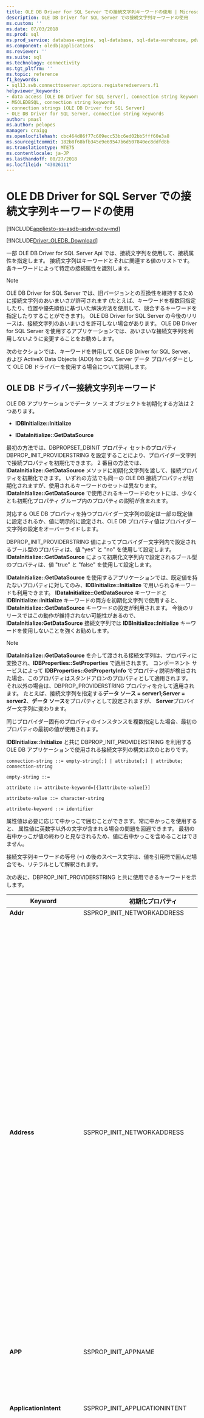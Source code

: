 ```yaml
---
title: OLE DB Driver for SQL Server での接続文字列キーワードの使用 | Microsoft Docs
description: OLE DB Driver for SQL Server での接続文字列キーワードの使用
ms.custom: ''
ms.date: 07/03/2018
ms.prod: sql
ms.prod_service: database-engine, sql-database, sql-data-warehouse, pdw
ms.component: oledb|applications
ms.reviewer: ''
ms.suite: sql
ms.technology: connectivity
ms.tgt_pltfrm: ''
ms.topic: reference
f1_keywords:
- sql13.swb.connecttoserver.options.registeredservers.f1
helpviewer_keywords:
- data access [OLE DB Driver for SQL Server], connection string keywords
- MSOLEDBSQL, connection string keywords
- connection strings [OLE DB Driver for SQL Server]
- OLE DB Driver for SQL Server, connection string keywords
author: pmasl
ms.author: pelopes
manager: craigg
ms.openlocfilehash: cbc464d86f77c609ecc53bc6ed02bb5fff60e3a8
ms.sourcegitcommit: 182b8f68bfb345e9e69547b6d507840ec8ddfd8b
ms.translationtype: MTE75
ms.contentlocale: ja-JP
ms.lasthandoff: 08/27/2018
ms.locfileid: "43026111"
---
```

# <a name="using-connection-string-keywords-with-ole-db-driver-for-sql-server"></a>OLE DB Driver for SQL Server での接続文字列キーワードの使用
[!INCLUDE[appliesto-ss-asdb-asdw-pdw-md](../../../includes/appliesto-ss-asdb-asdw-pdw-md.md)]

[!INCLUDE[Driver_OLEDB_Download](../../../includes/driver_oledb_download.md)]

  一部 OLE DB Driver for SQL Server Api では、接続文字列を使用して、接続属性を指定します。 接続文字列はキーワードとそれに関連する値のリストです。各キーワードによって特定の接続属性を識別します。  
  
> [!NOTE]
> OLE DB Driver for SQL Server では、旧バージョンとの互換性を維持するために接続文字列のあいまいさが許可されます (たとえば、キーワードを複数回指定したり、位置や優先順位に基づいた解決方法を使用して、競合するキーワードを指定したりすることができます)。 OLE DB Driver for SQL Server の今後のリリースは、接続文字列のあいまいさを許可しない場合があります。 OLE DB Driver for SQL Server を使用するアプリケーションでは、あいまいな接続文字列を利用しないように変更することをお勧めします。  
  
 次のセクションでは、キーワードを併用して OLE DB Driver for SQL Server、および ActiveX Data Objects (ADO) for SQL Server データ プロバイダーとして OLE DB ドライバーを使用する場合について説明します。  

  
## <a name="ole-db-driver-connection-string-keywords"></a>OLE DB ドライバー接続文字列キーワード  
 OLE DB アプリケーションでデータ ソース オブジェクトを初期化する方法は 2 つあります。  
  
-   **IDBInitialize::Initialize**  
  
-   **IDataInitialize::GetDataSource**  
  
 最初の方法では、DBPROPSET_DBINIT プロパティ セットのプロパティ DBPROP_INIT_PROVIDERSTRING を設定することにより、プロバイダー文字列で接続プロパティを初期化できます。 2 番目の方法では、**IDataInitialize::GetDataSource** メソッドに初期化文字列を渡して、接続プロパティを初期化できます。 いずれの方法でも同一の OLE DB 接続プロパティが初期化されますが、使用されるキーワードのセットは異なります。 **IDataInitialize::GetDataSource** で使用されるキーワードのセットには、少なくとも初期化プロパティ グループ内のプロパティの説明が含まれます。  
  
 対応する OLE DB プロパティを持つプロバイダー文字列の設定は一部の既定値に設定されるか、値に明示的に設定され、OLE DB プロパティ値はプロバイダー文字列の設定をオーバーライドします。  
  
 DBPROP_INIT_PROVIDERSTRING 値によってプロバイダー文字列内で設定されるブール型のプロパティは、値 "yes" と "no" を使用して設定します。 **IDataInitialize::GetDataSource** によって初期化文字列内で設定されるブール型のプロパティは、値 "true" と "false" を使用して設定します。  
  
 **IDataInitialize::GetDataSource** を使用するアプリケーションでは、既定値を持たないプロパティに対してのみ、**IDBInitialize::Initialize** で用いられるキーワードも利用できます。 **IDataInitialize::GetDataSource** キーワードと **IDBInitialize::Initialize** キーワードの両方を初期化文字列で使用すると、**IDataInitialize::GetDataSource** キーワードの設定が利用されます。 今後のリリースではこの動作が維持されない可能性があるので、**IDataInitialize:GetDataSource** 接続文字列では **IDBInitialize::Initialize** キーワードを使用しないことを強くお勧めします。  
  
> [!NOTE]  
>  **IDataInitialize::GetDataSource** を介して渡される接続文字列は、プロパティに変換され、**IDBProperties::SetProperties** で適用されます。 コンポーネント サービスによって **IDBProperties::GetPropertyInfo** でプロパティ説明が検出された場合、このプロパティはスタンドアロンのプロパティとして適用されます。 それ以外の場合は、DBPROP_PROVIDERSTRING プロパティを介して適用されます。 たとえば、接続文字列を指定する**データ ソース = server1;Server = server2**、**データ ソース**をプロパティとして設定されますが、 **Server**プロバイダー文字列に変わります。  
  
 同じプロバイダー固有のプロパティのインスタンスを複数指定した場合、最初のプロパティの最初の値が使用されます。  
  
 **IDBInitialize::Initialize** と共に DBPROP_INIT_PROVIDERSTRING を利用する OLE DB アプリケーションで使用される接続文字列の構文は次のとおりです。  
  
 `connection-string ::= empty-string[;] | attribute[;] | attribute; connection-string`  
  
 `empty-string ::=`  
  
 `attribute ::= attribute-keyword=[{]attribute-value[}]`  
  
 `attribute-value ::= character-string`  
  
 `attribute-keyword ::= identifier`  
  
 属性値は必要に応じて中かっこで囲むことができます。常に中かっこを使用すると、 属性値に英数字以外の文字が含まれる場合の問題を回避できます。 最初の右中かっこが値の終わりと見なされるため、値に右中かっこを含めることはできません。  
  
 接続文字列キーワードの等号 (=) の後のスペース文字は、値を引用符で囲んだ場合でも、リテラルとして解釈されます。  
  
 次の表に、DBPROP_INIT_PROVIDERSTRING と共に使用できるキーワードを示します。  
  
|Keyword|初期化プロパティ|[説明]|  
|-------------|-----------------------------|-----------------|  
|**Addr**|SSPROP_INIT_NETWORKADDRESS|"Address" のシノニム。|  
|**Address**|SSPROP_INIT_NETWORKADDRESS|[!INCLUDE[ssNoVersion](../../../includes/ssnoversion-md.md)] のインスタンスを実行しているサーバーのネットワーク アドレス。 **Address** は、通常、サーバーのネットワーク名ですが、パイプ、IP アドレス、または TCP/IP ポートとソケット アドレスなど、他の名前を指定してもかまいません。<br /><br /> IP アドレスを指定する場合は、[!INCLUDE[ssNoVersion](../../../includes/ssnoversion-md.md)] 構成マネージャーで TCP/IP または名前付きパイプ プロトコルが有効になっていることを確認します。<br /><br /> 値**アドレス**に渡される値よりも優先**Server** for SQL Server OLE DB ドライバーを使用する場合、接続文字列にします。 `Address=;` の場合は、**Server** キーワードで指定されているサーバーに接続されますが、`Address= ;, Address=.;`、`Address=localhost;`、および `Address=(local);` の場合はすべて、ローカル サーバーに接続されることにも注意してください。<br /><br /> **Address** キーワードの完全な構文は次のとおりです。<br /><br /> [*プロトコル ***:**]* アドレス *[* *、* * * ポート&#124;\pipe\pipename*]<br /><br /> *protocol* には、 **tcp** (TCP/IP)、 **lpc** (共有メモリ)、または **np** (名前付きパイプ) を指定できます。 プロトコルの詳細については、次を参照してください。 [Configure Client Protocols](../../../database-engine/configure-windows/configure-client-protocols.md)します。<br /><br /> どちらの場合*プロトコル*も**ネットワーク**キーワードを指定すると、OLE DB Driver for SQL Server がで指定されたプロトコルの順序を使用して[!INCLUDE[ssNoVersion](../../../includes/ssnoversion-md.md)]Configuration Manager。<br /><br /> *port* は、指定したサーバー上の接続先のポートです。 既定では、[!INCLUDE[ssNoVersion](../../../includes/ssnoversion-md.md)] はポート 1433 を使用します。|   
|**APP**|SSPROP_INIT_APPNAME|アプリケーションを識別する文字列。|  
|**ApplicationIntent**|SSPROP_INIT_APPLICATIONINTENT|アプリケーションがサーバーに接続するときのワークロードのタイプを宣言します。 有効値は、**ReadOnly** と **ReadWrite** です。<br /><br /> 既定値は**ReadWrite**します。 詳細について OLE DB Driver for SQL Server のサポート[!INCLUDE[ssHADR](../../../includes/sshadr-md.md)]を参照してください[OLE DB Driver for SQL Server で高可用性、ディザスター リカバリーのためサポート](../../oledb/features/oledb-driver-for-sql-server-support-for-high-availability-disaster-recovery.md)します。|  
|**AttachDBFileName**|SSPROP_INIT_FILENAME|アタッチできるデータベースのプライマリ ファイルの名前 (完全なパス名を含む)。 **AttachDBFileName** を使用するには、プロバイダー文字列の Database キーワードでデータベース名を指定する必要もあります。 データベースが以前にアタッチされていた場合、[!INCLUDE[ssNoVersion](../../../includes/ssnoversion-md.md)] により再アタッチされることはありません (アタッチされたデータベースがその接続の既定のデータベースとして使用されます)。|  
|**自動変換します。**|SSPROP_INIT_AUTOTRANSLATE|"AutoTranslate" のシノニム。|  
|**AutoTranslate**|SSPROP_INIT_AUTOTRANSLATE|OEM/ANSI 文字の変換を構成します。 認識できる値は "yes" と "no" です。|  
|**[データベース]**|DBPROP_INIT_CATALOG|データベース名です。|  
|**DataTypeCompatibility**|SSPROP_INIT_DATATYPECOMPATIBILITY|データ型を使用する処理モードを指定します。 認識できる値は、プロバイダー データ型を示す "0" および SQL Server 2000 データ型を示す "80" です。|  
|**Encrypt**|SSPROP_INIT_ENCRYPT|データをネットワークに送信する前に暗号化するかどうかを指定します。 有効値は、"yes" および "no" です。 既定値は "no" です。|  
|**FailoverPartner**|SSPROP_INIT_FAILOVERPARTNER|データベース ミラーリングに使用するフェールオーバー サーバーの名前。|  
|**FailoverPartnerSPN**|SSPROP_INIT_FAILOVERPARTNERSPN|フェールオーバー パートナーの SPN。 既定値は空の文字列です。 空の文字列は、OLE DB Driver for SQL Server の既定のプロバイダーで生成された SPN を使用するとします。|  
|**言語**|SSPROPT_INIT_CURRENTLANGUAGE|[!INCLUDE[ssNoVersion](../../../includes/ssnoversion-md.md)] 言語。|  
|**MarsConn**|SSPROP_INIT_MARSCONNECTION|その接続で MARS (複数のアクティブな結果セット) を有効または無効にします ([!INCLUDE[ssVersion2005](../../../includes/ssversion2005-md.md)] 以降のサーバーの場合)。 有効値は、"yes" および "no" です。 既定値は "no" です。|  
|**MultiSubnetFailover**|SSPROP_INIT_MULTISUBNETFAILOVER|[!INCLUDE[ssNoVersion](../../../includes/ssnoversion-md.md)] 可用性グループまたは [!INCLUDE[ssNoVersion](../../../includes/ssnoversion-md.md)] フェールオーバー クラスター インスタンスの可用性グループ リスナーに接続する際には、必ず **MultiSubnetFailover=Yes** を指定してください。 **MultiSubnetFailover=Yes** の場合、(現在) アクティブなサーバーをより迅速に検出し、接続するように OLE DB Driver for SQL Server が構成されます。 可能な値は、 **[はい]** と **[いいえ]** です。 既定値は **No** です。 例 :<br /><br /> `MultiSubnetFailover=Yes`<br /><br /> 詳細について OLE DB Driver for SQL Server のサポート[!INCLUDE[ssHADR](../../../includes/sshadr-md.md)]を参照してください[OLE DB Driver for SQL Server で高可用性、ディザスター リカバリーのためサポート](../../oledb/features/oledb-driver-for-sql-server-support-for-high-availability-disaster-recovery.md)します。|  
|**Net**|SSPROP_INIT_NETWORKLIBRARY|"Network" のシノニム。|  
|**Network**|SSPROP_INIT_NETWORKLIBRARY|組織内の [!INCLUDE[ssNoVersion](../../../includes/ssnoversion-md.md)] インスタンスへの接続を確立するために使用するネットワーク ライブラリ。|  
|**Network Library**|SSPROP_INIT_NETWORKLIBRARY|"Network" のシノニム。|  
|**PacketSize**|SSPROP_INIT_PACKETSIZE|ネットワーク パケットのサイズ。 既定値は 4096 です。|  
|**PersistSensitive**|DBPROP_AUTH_PERSIST_SENSITIVE_AUTHINFO|文字列 "yes" と "no" を値として受け取ります。 "no" の場合、データ ソース オブジェクトには機密の認証情報を保存できません。|  
|**PWD**|DBPROP_AUTH_PASSWORD|[!INCLUDE[ssNoVersion](../../../includes/ssnoversion-md.md)] のログイン パスワード。|  
|**[サーバー]**|DBPROP_INIT_DATASOURCE|[!INCLUDE[ssNoVersion](../../../includes/ssnoversion-md.md)] のインスタンスの名前。 ネットワーク上のサーバーの名前、IP アドレス、または [!INCLUDE[ssNoVersion](../../../includes/ssnoversion-md.md)] 構成マネージャーの別名を指定する必要があります。<br /><br /> 指定されなかった場合は、ローカル コンピューター上にある既定のインスタンスに接続します。<br /><br /> **アドレス**キーワードよりも優先、 **Server**キーワード。<br /><br /> 次のいずれかを指定することで、ローカル サーバー上の既定のインスタンスに接続できます。<br /><br /> **サーバー = です。**<br /><br /> **サーバー =;。**<br /><br /> **Server=(local);**<br /><br /> **Server=(local);**<br /><br /> **Server=(localhost);**<br /><br /> **Server=(localdb)\\**  *instancename* **;**<br /><br /> LocalDB のサポートの詳細については、次を参照してください。 [OLE DB Driver for SQL Server で LocalDB のサポート](../../oledb/features/oledb-driver-for-sql-server-support-for-localdb.md)します。<br /><br /> 名前付きインスタンスを指定する[!INCLUDE[ssNoVersion](../../../includes/ssnoversion-md.md)]、追加 **\\ ***InstanceName *.<br /><br />サーバーが指定されていない場合、ローカル コンピューターの既定のインスタンスへの接続が確立されます。<br /> <br /> IP アドレスを指定する場合で TCP/IP または名前付きパイプ プロトコルが有効になっていることを確認してください[!INCLUDE[ssNoVersion](../../../includes/ssnoversion-md.md)]Configuration Manager<br /> 。<br />の完全な構文、 **Server**キーワードのとおりです:<br /> <br /> **Server =**[* プロトコル***:**]*Server*[**、* * * ポート*]<br /><br /> *protocol* には、 **tcp** (TCP/IP)、 **lpc** (共有メモリ)、または **np** (名前付きパイプ) を指定できます。<br /><br /> 名前付きパイプを指定する例を次に示します。<br /><br /> `np:\\.\pipe\MSSQL$MYINST01\sql\query`<br /><br /> この行では、名前付きパイプのプロトコル、ローカル コンピューター上の名前付きパイプ (`\\.\pipe`)、[!INCLUDE[ssNoVersion](../../../includes/ssnoversion-md.md)] インスタンスの名前 (`MSSQL$MYINST01`)、および名前付きパイプの既定の名前 (`sql/query`) を指定しています。<br /><br /> どちらの場合、*プロトコル*も**ネットワーク**キーワードを指定すると、OLE DB Driver for SQL Server がで指定されたプロトコルの順序を使用して[!INCLUDE[ssNoVersion](../../../includes/ssnoversion-md.md)]Configuration Manager。<br /><br /> *port* は、指定したサーバー上の接続先のポートです。 既定では、[!INCLUDE[ssNoVersion](../../../includes/ssnoversion-md.md)] はポート 1433 を使用します。<br /><br /> 渡される値の先頭のスペースは無視されます**Server** for SQL Server OLE DB ドライバーを使用する場合、接続文字列にします。|   
|**ServerSPN**|SSPROP_INIT_SERVERSPN|サーバーの SPN。 既定値は空の文字列です。 空の文字列は、OLE DB Driver for SQL Server の既定のプロバイダーで生成された SPN を使用するとします。|  
|**Timeout**|DBPROP_INIT_TIMEOUT|データ ソースの初期化が完了するのを待機する秒数。|  
|**Trusted_Connection**|DBPROP_AUTH_INTEGRATED|ときに、OLE DB Driver for SQL Server ログインの検証に Windows 認証モードを使用するを"yes"のように指示します。 それ以外の場合は、OLE DB Driver for SQL Server に対して、ログイン検証で [!INCLUDE[ssNoVersion](../../../includes/ssnoversion-md.md)] のユーザー名とパスワードを使用するように指示し、UID キーワードと PWD キーワードの指定が必要になります。|  
|**TrustServerCertificate**|SSPROP_INIT_TRUST_SERVER_CERTIFICATE|文字列 "yes" と "no" を値として受け取ります。 既定値は "no" です。これはサーバー証明書が検証されることを示します。|  
|**UID**|DBPROP_AUTH_USERID|[!INCLUDE[ssNoVersion](../../../includes/ssnoversion-md.md)] のログイン名。|  
|**UseFMTONLY**|SSPROP_INIT_USEFMTONLY|接続するときのメタデータを取得する方法を制御[!INCLUDE[ssSQL11](../../../includes/sssql11-md.md)]以降。 有効値は、"yes" および "no" です。 既定値は "no" です。<br /><br />既定で、OLE DB Driver for SQL Server を使用して[sp_describe_first_result_set](../../../relational-databases/system-stored-procedures/sp-describe-first-result-set-transact-sql.md)と[sp_describe_undeclared_parameters](../../../relational-databases/system-stored-procedures/sp-describe-undeclared-parameters-transact-sql.md)ストアド プロシージャのメタデータを取得します。 これらのストアド プロシージャにいくつかの制限があります (例: が失敗した一時テーブル上で動作している場合)。 設定**UseFMTONLY**を"yes"を使用して、ドライバーに指示[SET FMTONLY](../../../t-sql/statements/set-fmtonly-transact-sql.md)メタデータの取得の代わりにします。|  
|**UseProcForPrepare**|SSPROP_INIT_USEPROCFORPREP|このキーワードは非推奨し、SQL Server OLE DB ドライバーによってその設定は無視されます。|  
|**WSID**|SSPROP_INIT_WSID|ワークステーションの識別子です。|  
  
 **IDataInitialize::GetDataSource** を利用する OLE DB アプリケーションで使用される接続文字列の構文は次のとおりです。  
  
 `connection-string ::= empty-string[;] | attribute[;] | attribute; connection-string`  
  
 `empty-string ::=`  
  
 `attribute ::= attribute-keyword=[quote]attribute-value[quote]`  
  
 `attribute-value ::= character-string`  
  
 `attribute-keyword ::= identifier`  
  
 `quote ::= " | '`  
  
 プロパティの使用方法は、プロパティのスコープで許可される構文に従っている必要があります。  たとえば、 **WSID**中かっこを使用して (**{}**) 引用符文字と**アプリケーション名**では一重 (**'**) またはdouble (**"**) 引用符文字。 引用符で囲むことができるのは、文字列のプロパティのみです。 整数または列挙のプロパティを引用符で囲むと、"接続文字列は OLE DB 仕様に準拠していません" というエラーが発生します。  
  
 属性値は必要に応じて一重引用符または二重引用符で囲むことができます。常にこれらの引用符を使用すると、 値に英数字以外の文字が含まれる場合の問題を回避できます。 二重引用符の場合は、値の中に含めることもできます。  
  
 接続文字列キーワードの等号 (=) の後のスペース文字は、値を引用符で囲んだ場合でも、リテラルとして解釈されます。  
  
 接続文字列に次の表のプロパティが複数含まれている場合は、最後のプロパティの値が使用されます。  
  
 次の表では、**IDataInitialize::GetDataSource** と共に使用できるキーワードについて説明します。  
  
|Keyword|初期化プロパティ|[説明]|  
|-------------|-----------------------------|-----------------|  
|**Application Name**|SSPROP_INIT_APPNAME|アプリケーションを識別する文字列。|  
|**Application Intent**|SSPROP_INIT_APPLICATIONINTENT|アプリケーションがサーバーに接続するときのワークロードのタイプを宣言します。 有効値は、**ReadOnly** と **ReadWrite** です。<br /><br /> 既定値は**ReadWrite**します。 詳細について OLE DB Driver for SQL Server のサポート[!INCLUDE[ssHADR](../../../includes/sshadr-md.md)]を参照してください[OLE DB Driver for SQL Server で高可用性、ディザスター リカバリーのためサポート](../../oledb/features/oledb-driver-for-sql-server-support-for-high-availability-disaster-recovery.md)します。|  
|**自動変換します。**|SSPROP_INIT_AUTOTRANSLATE|"AutoTranslate" のシノニム。|  
|**AutoTranslate**|SSPROP_INIT_AUTOTRANSLATE|OEM/ANSI 文字の変換を構成します。 認識できる値は "true" と "false" です。|  
|**Connect Timeout**|DBPROP_INIT_TIMEOUT|データ ソースの初期化が完了するのを待機する秒数。|  
|**Current Language**|SSPROPT_INIT_CURRENTLANGUAGE|[!INCLUDE[ssNoVersion](../../../includes/ssnoversion-md.md)] 言語の名前。|  
|**[データ ソース]**|DBPROP_INIT_DATASOURCE|組織内の [!INCLUDE[ssNoVersion](../../../includes/ssnoversion-md.md)] インスタンスの名前。<br /><br /> 指定されなかった場合は、ローカル コンピューター上にある既定のインスタンスに接続します。<br /><br /> 有効なアドレス構文の詳細については、このトピックの **Server** キーワードに関する説明を参照してください。|  
|**DataTypeCompatibility**|SSPROP_INIT_DATATYPECOMPATIBILITY|データ型を使用する処理モードを指定します。 認識できる値は、プロバイダー データ型を示す "0" および [!INCLUDE[ssVersion2000](../../../includes/ssversion2000-md.md)] データ型を示す "80" です。|  
|**Failover Partner**|SSPROP_INIT_FAILOVERPARTNER|データベース ミラーリングに使用するフェールオーバー サーバーの名前。|  
|**Failover Partner SPN**|SSPROP_INIT_FAILOVERPARTNERSPN|フェールオーバー パートナーの SPN。 既定値は空の文字列です。 空の文字列は、OLE DB Driver for SQL Server の既定のプロバイダーで生成された SPN を使用するとします。|  
|**初期カタログ**|DBPROP_INIT_CATALOG|データベース名です。|  
|**初期ファイル名**|SSPROP_INIT_FILENAME|アタッチできるデータベースのプライマリ ファイルの名前 (完全なパス名を含む)。 **AttachDBFileName** を使用するには、プロバイダー文字列の DATABASE キーワードでデータベース名を指定する必要もあります。 データベースが以前にアタッチされていた場合、[!INCLUDE[ssNoVersion](../../../includes/ssnoversion-md.md)] により再アタッチされることはありません (アタッチされたデータベースがその接続の既定のデータベースとして使用されます)。|  
|**統合セキュリティ**|DBPROP_AUTH_INTEGRATED|Windows 認証の値 "SSPI" を受け取ります。|  
|**MARS Connection**|SSPROP_INIT_MARSCONNECTION|その接続で MARS (複数のアクティブな結果セット) を有効または無効にします。 認識できる値は "true" と "false" です。 既定値は "false" です。|  
|**MultiSubnetFailover**|SSPROP_INIT_MULTISUBNETFAILOVER|[!INCLUDE[ssNoVersion](../../../includes/ssnoversion-md.md)] 可用性グループまたは [!INCLUDE[ssNoVersion](../../../includes/ssnoversion-md.md)] フェールオーバー クラスター インスタンスの可用性グループ リスナーに接続する際には、必ず **MultiSubnetFailover=True** を指定してください。 **MultiSubnetFailover=True** の場合、(現在) アクティブなサーバーをより迅速に検出し、接続するように OLE DB Driver for SQL Server が構成されます。 指定できる値は、 **[True]** および **[False]** です。 既定値は **False**です。 例 :<br /><br /> `MultiSubnetFailover=True`<br /><br /> 詳細について OLE DB Driver for SQL Server のサポート[!INCLUDE[ssHADR](../../../includes/sshadr-md.md)]を参照してください[OLE DB Driver for SQL Server で高可用性、ディザスター リカバリーのためサポート](../../oledb/features/oledb-driver-for-sql-server-support-for-high-availability-disaster-recovery.md)します。|  
|**Network Address**|SSPROP_INIT_NETWORKADDRESS|組織内の [!INCLUDE[ssNoVersion](../../../includes/ssnoversion-md.md)] インスタンスのネットワーク アドレス。<br /><br /> 有効なアドレス構文の詳細については、このトピックの **Address** キーワードに関する説明を参照してください。|  
|**Network Library**|SSPROP_INIT_NETWORKLIBRARY|組織内の [!INCLUDE[ssNoVersion](../../../includes/ssnoversion-md.md)] インスタンスへの接続を確立するために使用するネットワーク ライブラリ。|  
|**Packet Size**|SSPROP_INIT_PACKETSIZE|ネットワーク パケットのサイズ。 既定値は 4096 です。|  
|**Password**|DBPROP_AUTH_PASSWORD|[!INCLUDE[ssNoVersion](../../../includes/ssnoversion-md.md)] のログイン パスワード。|  
|**Persist Security Info**|DBPROP_AUTH_PERSIST_SENSITIVE_AUTHINFO|文字列 "true" と "false" を値として受け取ります。 "false" の場合、データ ソース オブジェクトには機密の認証情報を保存できません|  
|**プロバイダー**||OLE DB driver for SQL Server、"MSOLEDBSQL"があります。|  
|**Server SPN**|SSPROP_INIT_SERVERSPN|サーバーの SPN。 既定値は空の文字列です。 空の文字列は、OLE DB Driver for SQL Server の既定のプロバイダーで生成された SPN を使用するとします。|  
|**[Trust Server Certificate]**|SSPROP_INIT_TRUST_SERVER_CERTIFICATE|文字列 "true" と "false" を値として受け取ります。 既定値は "false" です。これはサーバー証明書が検証されることを示します。|  
|**Use Encryption for Data**|SSPROP_INIT_ENCRYPT|データをネットワークに送信する前に暗号化するかどうかを指定します。 指定できる値は "true" と "false" です。 既定値は "false" です。|  
|**Use FMTONLY**|SSPROP_INIT_USEFMTONLY|接続するときのメタデータを取得する方法を制御[!INCLUDE[ssSQL11](../../../includes/sssql11-md.md)]以降。 指定できる値は "true" と "false" です。 既定値は "false" です。<br /><br />既定で、OLE DB Driver for SQL Server を使用して[sp_describe_first_result_set](../../../relational-databases/system-stored-procedures/sp-describe-first-result-set-transact-sql.md)と[sp_describe_undeclared_parameters](../../../relational-databases/system-stored-procedures/sp-describe-undeclared-parameters-transact-sql.md)ストアド プロシージャのメタデータを取得します。 これらのストアド プロシージャにいくつかの制限があります (例: が失敗した一時テーブル上で動作している場合)。 設定**FMTONLY の使用**"true"を使用して、ドライバーに指示する[SET FMTONLY](../../../t-sql/statements/set-fmtonly-transact-sql.md)メタデータの取得の代わりにします。|  
|**[ユーザー ID]**|DBPROP_AUTH_USERID|[!INCLUDE[ssNoVersion](../../../includes/ssnoversion-md.md)] のログイン名。|  
|**Workstation ID**|SSPROP_INIT_WSID|ワークステーションの識別子です。|  
  
 **注** 接続文字列の "Old Password" プロパティは SSPROP_AUTH_OLD_PASSWORD に設定され、現在の (または期限切れの) パスワードが設定されます。このパスワードをプロバイダー文字列のプロパティ経由で使用することはできません。  
  
## <a name="activex-data-objects-ado-connection-string-keywords"></a>ADO (ActiveX Data Objects) の接続文字列のキーワード  
 ADO アプリケーションでは、**ADODBConnection** オブジェクトの **ConnectionString** プロパティが設定されるか、**ADODBConnection** オブジェクトの **Open** メソッドにパラメーターとして接続文字列が指定されます。  
  
 また、ADO アプリケーションでは、既定値がないプロパティにのみ、OLE DB **IDBInitialize::Initialize** メソッドで使用されるキーワードを利用できます。 アプリケーションにより、初期化文字列で ADO キーワードと **IDBInitialize::Initialize** キーワードが両方とも使われている場合、ADO キーワードの設定が使用されます。 アプリケーションでは ADO 接続文字列のキーワードのみを使用することを強くお勧めします。  
  
 ADO で使用される接続文字列の構文を次に示します。  
  
 `connection-string ::= empty-string[;] | attribute[;] | attribute; connection-string`  
  
 `empty-string ::=`  
  
 `attribute ::= attribute-keyword=["]attribute-value["]`  
  
 `attribute-value ::= character-string`  
  
 `attribute-keyword ::= identifier`  
  
 属性値は必要に応じて二重引用符で囲むことができます。常に二重引用符を使用すると、 値に英数字以外の文字が含まれる場合の問題を回避できます。 属性値に二重引用符を含めることはできません。  
  
 次の表に、ADO 接続文字列と共に使用できるキーワードを示します。  
  
|Keyword|初期化プロパティ|[説明]|  
|-------------|-----------------------------|-----------------|  
|**Application Intent**|SSPROP_INIT_APPLICATIONINTENT|アプリケーションがサーバーに接続するときのワークロードのタイプを宣言します。 有効値は、**ReadOnly** と **ReadWrite** です。<br /><br /> 既定値は**ReadWrite**します。 詳細について OLE DB Driver for SQL Server のサポート[!INCLUDE[ssHADR](../../../includes/sshadr-md.md)]を参照してください[OLE DB Driver for SQL Server で高可用性、ディザスター リカバリーのためサポート](../../oledb/features/oledb-driver-for-sql-server-support-for-high-availability-disaster-recovery.md)します。|  
|**Application Name**|SSPROP_INIT_APPNAME|アプリケーションを識別する文字列。|  
|**自動変換します。**|SSPROP_INIT_AUTOTRANSLATE|"AutoTranslate" のシノニム。|  
|**AutoTranslate**|SSPROP_INIT_AUTOTRANSLATE|OEM/ANSI 文字の変換を構成します。 認識できる値は "true" と "false" です。|  
|**Connect Timeout**|DBPROP_INIT_TIMEOUT|データ ソースの初期化が完了するのを待機する秒数。|  
|**Current Language**|SSPROPT_INIT_CURRENTLANGUAGE|[!INCLUDE[ssNoVersion](../../../includes/ssnoversion-md.md)] 言語の名前。|  
|**[データ ソース]**|DBPROP_INIT_DATASOURCE|組織内の [!INCLUDE[ssNoVersion](../../../includes/ssnoversion-md.md)] インスタンスの名前。<br /><br /> 指定されなかった場合は、ローカル コンピューター上にある既定のインスタンスに接続します。<br /><br /> 有効なアドレス構文の詳細については、このトピックの **Server** キーワードに関する説明を参照してください。|  
|**DataTypeCompatibility**|SSPROP_INIT_DATATYPECOMPATIBILITY|使用するデータ型処理モードを指定します。 認識できる値は、プロバイダー データ型を示す "0" および SQL Server 2000 データ型を示す "80" です。|  
|**Failover Partner**|SSPROP_INIT_FAILOVERPARTNER|データベース ミラーリングに使用するフェールオーバー サーバーの名前。|  
|**Failover Partner SPN**|SSPROP_INIT_FAILOVERPARTNERSPN|フェールオーバー パートナーの SPN。 既定値は空の文字列です。 空の文字列は、OLE DB Driver for SQL Server の既定のプロバイダーで生成された SPN を使用するとします。|  
|**初期カタログ**|DBPROP_INIT_CATALOG|データベース名です。|  
|**初期ファイル名**|SSPROP_INIT_FILENAME|アタッチできるデータベースのプライマリ ファイルの名前 (完全なパス名を含む)。 **AttachDBFileName** を使用するには、プロバイダー文字列の DATABASE キーワードでデータベース名を指定する必要もあります。 データベースが以前にアタッチされていた場合、[!INCLUDE[ssNoVersion](../../../includes/ssnoversion-md.md)] により再アタッチされることはありません (アタッチされたデータベースがその接続の既定のデータベースとして使用されます)。|  
|**統合セキュリティ**|DBPROP_AUTH_INTEGRATED|Windows 認証の値 "SSPI" を受け取ります。|  
|**MARS Connection**|SSPROP_INIT_MARSCONNECTION|その接続で MARS (複数のアクティブな結果セット) を有効または無効にします ([!INCLUDE[ssVersion2005](../../../includes/ssversion2005-md.md)] 以降のサーバーの場合)。 認識できる値は "true" と "false" です。既定値は "false" です。|  
|**MultiSubnetFailover**|SSPROP_INIT_MULTISUBNETFAILOVER|[!INCLUDE[ssNoVersion](../../../includes/ssnoversion-md.md)] 可用性グループまたは [!INCLUDE[ssNoVersion](../../../includes/ssnoversion-md.md)] フェールオーバー クラスター インスタンスの可用性グループ リスナーに接続する際には、必ず **MultiSubnetFailover=True** を指定してください。 **MultiSubnetFailover=True** の場合、(現在) アクティブなサーバーをより迅速に検出し、接続するように OLE DB Driver for SQL Server が構成されます。 指定できる値は、 **[True]** および **[False]** です。 既定値は **False**です。 例 :<br /><br /> `MultiSubnetFailover=True`<br /><br /> 詳細について OLE DB Driver for SQL Server のサポート[!INCLUDE[ssHADR](../../../includes/sshadr-md.md)]を参照してください[OLE DB Driver for SQL Server で高可用性、ディザスター リカバリーのためサポート](../../oledb/features/oledb-driver-for-sql-server-support-for-high-availability-disaster-recovery.md)します。|  
|**Network Address**|SSPROP_INIT_NETWORKADDRESS|組織内の [!INCLUDE[ssNoVersion](../../../includes/ssnoversion-md.md)] インスタンスのネットワーク アドレス。<br /><br /> 有効なアドレス構文の詳細については、このトピックの **Address** キーワードに関する説明を参照してください。|  
|**Network Library**|SSPROP_INIT_NETWORKLIBRARY|組織内の [!INCLUDE[ssNoVersion](../../../includes/ssnoversion-md.md)] インスタンスへの接続を確立するために使用するネットワーク ライブラリ。|  
|**Packet Size**|SSPROP_INIT_PACKETSIZE|ネットワーク パケットのサイズ。 既定値は 4096 です。|  
|**Password**|DBPROP_AUTH_PASSWORD|[!INCLUDE[ssNoVersion](../../../includes/ssnoversion-md.md)] のログイン パスワード。|  
|**Persist Security Info**|DBPROP_AUTH_PERSIST_SENSITIVE_AUTHINFO|文字列 "true" と "false" を値として受け取ります。 "false" の場合、データ ソース オブジェクトには機密の認証情報を保存できません。|  
|**プロバイダー**||OLE DB driver for SQL Server、"MSOLEDBSQL"があります。|  
|**Server SPN**|SSPROP_INIT_SERVERSPN|サーバーの SPN。 既定値は空の文字列です。 空の文字列は、OLE DB Driver for SQL Server の既定のプロバイダーで生成された SPN を使用するとします。|  
|**[Trust Server Certificate]**|SSPROP_INIT_TRUST_SERVER_CERTIFICATE|文字列 "true" と "false" を値として受け取ります。 既定値は "false" です。これはサーバー証明書が検証されることを示します。|  
|**Use Encryption for Data**|SSPROP_INIT_ENCRYPT|データをネットワークに送信する前に暗号化するかどうかを指定します。 指定できる値は "true" と "false" です。 既定値は "false" です。|  
|**Use FMTONLY**|SSPROP_INIT_USEFMTONLY|接続するときのメタデータを取得する方法を制御[!INCLUDE[ssSQL11](../../../includes/sssql11-md.md)]以降。 指定できる値は "true" と "false" です。 既定値は "false" です。<br /><br />既定で、OLE DB Driver for SQL Server を使用して[sp_describe_first_result_set](../../../relational-databases/system-stored-procedures/sp-describe-first-result-set-transact-sql.md)と[sp_describe_undeclared_parameters](../../../relational-databases/system-stored-procedures/sp-describe-undeclared-parameters-transact-sql.md)ストアド プロシージャのメタデータを取得します。 これらのストアド プロシージャにいくつかの制限があります (例: が失敗した一時テーブル上で動作している場合)。 設定**FMTONLY の使用**"true"を使用して、ドライバーに指示する[SET FMTONLY](../../../t-sql/statements/set-fmtonly-transact-sql.md)メタデータの取得の代わりにします。|  
|**[ユーザー ID]**|DBPROP_AUTH_USERID|[!INCLUDE[ssNoVersion](../../../includes/ssnoversion-md.md)] のログイン名。|  
|**Workstation ID**|SSPROP_INIT_WSID|ワークステーションの識別子です。|  
  
 **注** 接続文字列の "Old Password" プロパティは SSPROP_AUTH_OLD_PASSWORD に設定され、現在の (または期限切れの) パスワードが設定されます。このパスワードをプロバイダー文字列のプロパティ経由で使用することはできません。  
  
## <a name="see-also"></a>参照  
 [OLE DB Driver for SQL Server を使用したアプリケーションの構築](../../oledb/applications/building-applications-with-oledb-driver-for-sql-server.md)  
  
  
